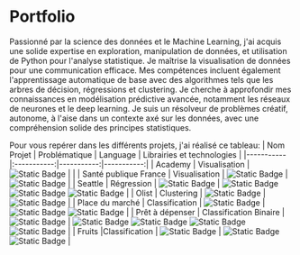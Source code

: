 # Portfolio

Passionné par la science des données et le Machine Learning, j'ai acquis une solide expertise en exploration, manipulation de données, et utilisation de Python pour l'analyse statistique. Je maîtrise la visualisation de données pour une communication efficace. Mes compétences incluent également l'apprentissage automatique de base avec des algorithmes tels que les arbres de décision, régressions et clustering. Je cherche à approfondir mes connaissances en modélisation prédictive avancée, notamment les réseaux de neurones et le deep learning. Je suis un résolveur de problèmes créatif, autonome, à l'aise dans un contexte axé sur les données, avec une compréhension solide des principes statistiques.

Pour vous repérer dans les différents projets, j'ai réalisé ce tableau:
| Nom Projet | Problématique | Language | Librairies et technologies |
|-----------|:-----------:|-----------:|-----------:| 
| Academy | Visualisation  | ![Static Badge](https://img.shields.io/badge/Python-blue) | |
| Santé publique France | Visualisation | ![Static Badge](https://img.shields.io/badge/Python-blue) | ![Static Badge](https://img.shields.io/badge/Sklearn-dark_green) |
| Seattle | Régression | ![Static Badge](https://img.shields.io/badge/Python-blue) | ![Static Badge](https://img.shields.io/badge/Sklearn-dark_green) ![Static Badge](https://img.shields.io/badge/XGBoost-blue) ![Static Badge](https://img.shields.io/badge/LightGBM-yellow) |
| Olist | Clustering | ![Static Badge](https://img.shields.io/badge/Python-blue) | ![Static Badge](https://img.shields.io/badge/Sklearn-dark_green) |
| Place du marché | Classification | ![Static Badge](https://img.shields.io/badge/Python-blue) | ![Static Badge](https://img.shields.io/badge/NLP-grey) ![Static Badge](https://img.shields.io/badge/ComputerVision-orange) |
| Prêt à dépenser | Classification Binaire | ![Static Badge](https://img.shields.io/badge/Python-blue) | ![Static Badge](https://img.shields.io/badge/Sklearn-dark_green) ![Static Badge](https://img.shields.io/badge/XGBoost-blue) ![Static Badge](https://img.shields.io/badge/LightGBM-yellow) ![Static Badge](https://img.shields.io/badge/ML%20Flow-%2308089C) |
| Fruits |Classification | ![Static Badge](https://img.shields.io/badge/PySpark-orange)  | ![Static Badge](https://img.shields.io/badge/AWS-grey) ![Static Badge](https://img.shields.io/badge/ComputerVision-orange) |
